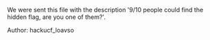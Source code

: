 We were sent this file with the description '9/10 people could find the hidden flag, are you one of them?'.

Author: hackucf_loavso
